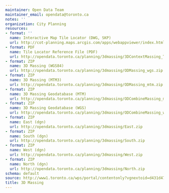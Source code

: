```yaml
---
maintainer: Open Data Team
maintainer_email: opendata@toronto.ca
notes: ''
organization: City Planning
resources:
- format: ''
  name: Interactive Map Tile Locator (DWG, SKP)
  url: http://cot-planning.maps.arcgis.com/apps/webappviewer/index.html?id=161511b3fd7943e39465f3d857389aab
- format: PDF
  name: Tile Locator Reference File (PDF)
  url: http://opendata.toronto.ca/planning/3dmassing/3DContextMassing_Tile_Locator.pdf
- format: ZIP
  name: 3D Massing (WGS84)
  url: http://opendata.toronto.ca/planning/3dmassing/ODMassing_wgs.zip
- format: ZIP
  name: 3D Massing (MTM3)
  url: http://opendata.toronto.ca/planning/3dmassing/ODMassing_mtm.zip
- format: ZIP
  name: 3D Massing Geodatabase (MTM)
  url: http://opendata.toronto.ca/planning/3dmassing/ODCombineMassing_mtm.gdb.zip
- format: ZIP
  name: 3D Massing Geodatabase (WGS)
  url: http://opendata.toronto.ca/planning/3dmassing/ODCombineMassing_wgs.gdb.zip
- format: ZIP
  name: East (dgn)
  url: http://opendata.toronto.ca/planning/3dmassing/East.zip
- format: ZIP
  name: South (dgn)
  url: http://opendata.toronto.ca/planning/3dmassing/South.zip
- format: ZIP
  name: West (dgn)
  url: http://opendata.toronto.ca/planning/3dmassing/West.zip
- format: ZIP
  name: North (dgn)
  url: http://opendata.toronto.ca/planning/3dmassing/North.zip
schema: default
source: http://www1.toronto.ca/wps/portal/contentonly?vgnextoid=d431d477f9a3a410VgnVCM10000071d60f89RCRD&vgnextchannel=1a66e03bb8d1e310VgnVCM10000071d60f89RCRD
title: 3D Massing
---
```

